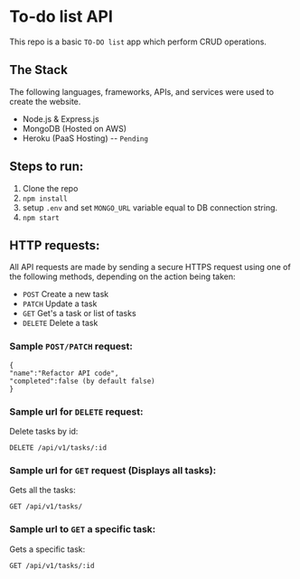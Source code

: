 # To-do list API

This repo is a basic `TO-DO list` app which perform CRUD operations.

## The Stack

The following languages, frameworks, APIs, and services were used to create the website.

- Node.js & Express.js
- MongoDB (Hosted on AWS)
- Heroku (PaaS Hosting) -- `Pending`

## Steps to run:
1. Clone the repo
3. `npm install`
4. setup `.env` and set `MONGO_URL` variable equal to DB connection string.
5. `npm start`

## HTTP requests:

All API requests are made by sending a secure HTTPS request using one of the following methods, depending on the action being taken:

- `POST` Create a new task
- `PATCH` Update a task
- `GET` Get's a task or list of tasks
- `DELETE` Delete a task


### Sample `POST/PATCH` request:
```
{
"name":"Refactor API code",
"completed":false (by default false)
}
```
### Sample url for `DELETE` request:
Delete tasks by id:
```
DELETE /api/v1/tasks/:id
```
### Sample url for `GET` request (Displays all tasks):
Gets all the tasks:
```
GET /api/v1/tasks/
```
### Sample url to `GET` a specific task:
Gets a specific task:
```
GET /api/v1/tasks/:id
```


